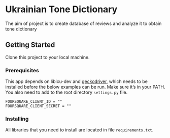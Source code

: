 # Ukrainian Tone Dictionary

The aim of project is to create database of reviews and analyze it to obtain tone dictionary

## Getting Started

Clone this project to your local machine.

### Prerequisites

This app depends on libicu-dev and [geckodriver](https://github.com/mozilla/geckodriver/releases), which needs to be 
installed before the below examples can be run. Make sure it’s in your PATH. You also need to add to the root directory 
`settings.py` file.
```
FOURSQUARE_CLIENT_ID = ""
FOURSQUARE_CLIENT_SECRET = ""
```

### Installing

All libraries that you need to install are located in file `requirements.txt`.